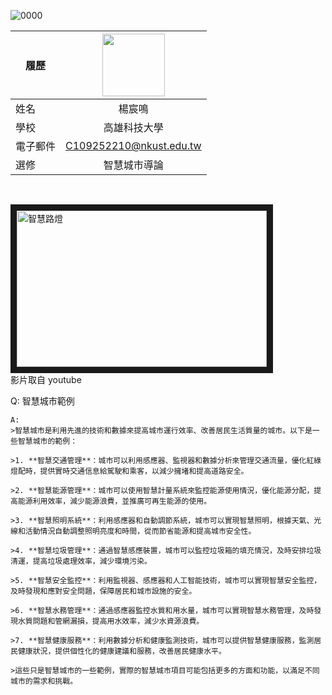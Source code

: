 
![0000](https://github.com/C109252210/-/assets/161834824/b25bc7b9-e08f-43ab-a992-11510cc32743)


|    履歷     |<img src="https://avatars.githubusercontent.com/u/22648375?v=4" width=100 height=100/>|
| -----------|:---------------------------:|
| 姓名        | 楊宸鳴                 |
| 學校        | 高雄科技大學                 |
| 電子郵件    | C109252210@nkust.edu.tw         |
| 選修        | 智慧城市導論                 |


<br>



 <a href="http://www.youtube.com/watch?feature=player_embedded&v=0bsu6STvx6A" target="_blank"><img src="http://img.youtube.com/vi/0bsu6STvx6A/0.jpg" 
alt="智慧路燈" width="400" height="250" border="10" /></a>
<br>影片取自 youtube

Q:
智慧城市範例

~~~
A:
>智慧城市是利用先進的技術和數據來提高城市運行效率、改善居民生活質量的城市。以下是一些智慧城市的範例：

>1. **智慧交通管理**：城市可以利用感應器、監視器和數據分析來管理交通流量，優化紅綠燈配時，提供實時交通信息給駕駛和乘客，以減少擁堵和提高道路安全。

>2. **智慧能源管理**：城市可以使用智慧計量系統來監控能源使用情況，優化能源分配，提高能源利用效率，減少能源浪費，並推廣可再生能源的使用。

>3. **智慧照明系統**：利用感應器和自動調節系統，城市可以實現智慧照明，根據天氣、光線和活動情況自動調整照明亮度和時間，從而節省能源和提高城市安全性。

>4. **智慧垃圾管理**：通過智慧感應裝置，城市可以監控垃圾箱的填充情況，及時安排垃圾清運，提高垃圾處理效率，減少環境污染。

>5. **智慧安全監控**：利用監視器、感應器和人工智能技術，城市可以實現智慧安全監控，及時發現和應對安全問題，保障居民和城市設施的安全。

>6. **智慧水務管理**：通過感應器監控水質和用水量，城市可以實現智慧水務管理，及時發現水質問題和管網漏損，提高用水效率，減少水資源浪費。

>7. **智慧健康服務**：利用數據分析和健康監測技術，城市可以提供智慧健康服務，監測居民健康狀況，提供個性化的健康建議和服務，改善居民健康水平。

>這些只是智慧城市的一些範例，實際的智慧城市項目可能包括更多的方面和功能，以滿足不同城市的需求和挑戰。

~~~

